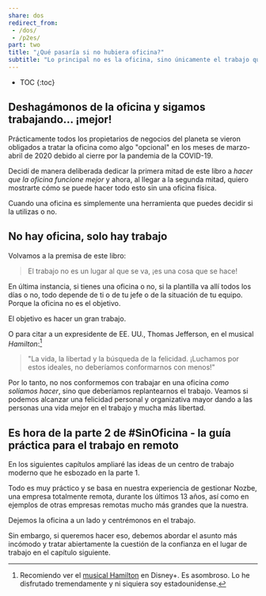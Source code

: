 ```yaml
---
share: dos
redirect_from:
 - /dos/
 - /p2es/
part: two
title: "¿Qué pasaría si no hubiera oficina?"
subtitle: "Lo principal no es la oficina, sino únicamente el trabajo que hay que hacer."
---
```


* TOC
{:toc}

## Deshagámonos de la oficina y sigamos trabajando… ¡mejor!

Prácticamente todos los propietarios de negocios del planeta se vieron obligados a tratar la oficina como algo "opcional" en los meses de marzo-abril de 2020 debido al cierre por la pandemia de la COVID-19.

Decidí de manera deliberada dedicar la primera mitad de este libro a *hacer que la oficina funcione mejor* y ahora, al llegar a la segunda mitad, quiero mostrarte cómo se puede hacer todo esto sin una oficina física.

Cuando una oficina es simplemente una herramienta que puedes decidir si la utilizas o no.

## No hay oficina, solo hay trabajo

Volvamos a la premisa de este libro:

> El trabajo no es un lugar al que se va, ¡es una cosa que se hace!

En última instancia, si tienes una oficina o no, si la plantilla va allí todos los días o no, todo depende de ti o de tu jefe o de la situación de tu equipo. Porque la oficina no es el objetivo.

El objetivo es hacer un gran trabajo.

O para citar a un expresidente de EE. UU., Thomas Jefferson, en el musical *Hamilton*:[^1]

> "La vida, la libertad y la búsqueda de la felicidad. ¡Luchamos por estos ideales, no deberíamos conformarnos con menos!"

Por lo tanto, no nos conformemos con trabajar en una oficina *como solíamos hacer*, sino que deberíamos replantearnos el trabajo. Veamos si podemos alcanzar una felicidad personal y organizativa mayor dando a las personas una vida mejor en el trabajo y mucha más libertad.

## Es hora de la parte 2 de #SinOficina - la guía práctica para el trabajo en remoto

En los siguientes capítulos ampliaré las ideas de un centro de trabajo moderno que he esbozado en la parte 1.

Todo es muy práctico y se basa en nuestra experiencia de gestionar Nozbe, una empresa totalmente remota, durante los últimos 13 años, así como en ejemplos de otras empresas remotas mucho más grandes que la nuestra.

Dejemos la oficina a un lado y centrémonos en el trabajo.

Sin embargo, si queremos hacer eso, debemos abordar el asunto más incómodo y tratar abiertamente la cuestión de la confianza en el lugar de trabajo en el capítulo siguiente.

[^1]: Recomiendo ver el [musical Hamilton](https://en.wikipedia.org/wiki/Hamilton_(musical)) en Disney+. Es asombroso. Lo he disfrutado tremendamente y ni siquiera soy estadounidense.
